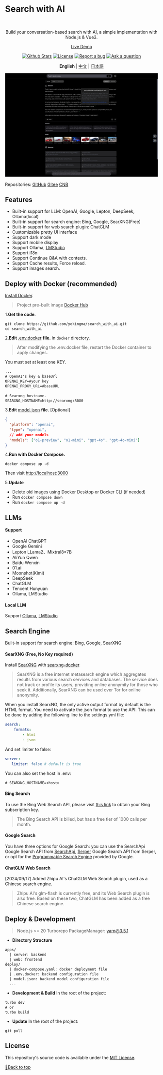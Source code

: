 <a name="top"></a>
# Search with AI

<br>
<p align="center">
  Build your conversation-based search with AI, a simple implementation with Node.js & Vue3.
</p>
<p align="center">
  <a href="https://isou.chat/">Live Demo</a>
</p>

<p align="center">
  <a href="https://github.com/yokingma/search_with_ai/stargazers"><img src="https://img.shields.io/github/stars/yokingma/search_with_ai" alt="Github Stars"></a>
  <a href="https://github.com/yokingma/search_with_ai/blob/main/LICENSE"><img src="https://img.shields.io/badge/license-MIT-purple" alt="License"></a>
  <a href="https://github.com/yokingma/search_with_ai/issues/new"><img src="https://img.shields.io/badge/Report a bug-Github-%231F80C0" alt="Report a bug"></a>
  <a href="https://github.com/yokingma/search_with_ai/discussions/new?category=q-a"><img src="https://img.shields.io/badge/Ask a question-Github-%231F80C0" alt="Ask a question"></a>
</p>

<div align="center">
  
**English** | [中文](./README_CN.md) | [日本語](./README_JP.md)

</div>

<div align="center">
 <img src="./assets/screenshot.jpg"></img>
</div>

Repositories: [GitHub](https://github.com/yokingma/search_with_ai) [Gitee](https://gitee.com/zac_ma/search_with_ai) [CNB](https://cnb.cool/isou/AiSearch) 

## Features

* Built-in support for LLM: OpenAI, Google, Lepton, DeepSeek, Ollama(local)
* Built-in support for search engine: Bing, Google, SearXNG(Free)
* Built-in support for web search plugin: ChatGLM
* Customizable pretty UI interface
* Support dark mode
* Support mobile display
* Support Ollama, [LMStudio](https://github.com/lmstudio-ai/lms)
* Support i18n
* Support Continue Q&A with contexts.
* Support Cache results, Force reload.
* Support images search.

## Deploy with Docker (recommended)

[Install Docker](https://docs.docker.com/install/).
> Project pre-built image [Docker Hub](https://hub.docker.com/r/zacma/aisearch/tags)

1.**Get the code.**

```shell
git clone https://github.com/yokingma/search_with_ai.git
cd search_with_ai
```

2.**Edit** [.env.docker](https://github.com/yokingma/search_with_ai/blob/main/.env) **file.** in ```docker``` directory.

> After modifying the .env.docker file, restart the Docker container to apply changes.

You must set at least one KEY.

```shell
...
# OpenAI's key & baseUrl
OPENAI_KEY=#your key
OPENAI_PROXY_URL=#baseURL

# Searxng hostname.
SEARXNG_HOSTNAME=http://searxng:8080
```

3.**Edit** [model.json](https://github.com/yokingma/search_with_ai/blob/main/docker/model.json) **file.** [Optional]

```json
{
  "platform": "openai",
  "type": "openai",
  // add your models
  "models": ["o1-preview", "o1-mini", "gpt-4o", "gpt-4o-mini"]
}
```

4.**Run with Docker Compose.**

```shell
docker compose up -d
```

Then visit <http://localhost:3000>

5.**Update**

- Delete old images using Docker Desktop or Docker CLI (if needed)
- Run ```docker compose down```
- Run ```docker compose up -d```

## LLMs

#### Support

* OpenAI ChatGPT
* Google Gemini
* Lepton LLama2、Mixtral8*7B
* AliYun Qwen
* Baidu Wenxin
* 01.ai
* Moonshot(Kimi)
* DeepSeek
* ChatGLM
* Tencent Hunyuan
* Ollama, LMStudio

#### Local LLM

Support [Ollama](https://github.com/ollama/ollama), [LMStudio](https://github.com/lmstudio-ai/lms)

## Search Engine

Built-in support for search engine: Bing, Google, SearXNG

#### SearXNG (Free, No Key required)

Install [SearXNG](https://github.com/searxng/searxng) with [searxng-docker](https://github.com/searxng/searxng-docker)
> SearXNG is a free internet metasearch engine which aggregates results from various search services and databases. The service does not track or profile its users, providing online anonymity for those who seek it. Additionally, SearXNG can be used over Tor for online anonymity.

When you install SearxNG, the only active output format by default is the HTML format. You need to activate the json format to use the API. This can be done by adding the following line to the settings.yml file:

```yaml
search:
    formats:
        - html
        - json
```

And set limiter to false:

```yaml
server:
   limiter: false # default is true
```

You can also set the host in .env:

```shell
# SEARXNG_HOSTNAME=<host>
```

#### Bing Search

To use the Bing Web Search API, please visit [this link](https://www.microsoft.com/en-us/bing/apis/bing-web-search-api) to obtain your Bing subscription key.
> The Bing Search API is billed, but has a free tier of 1000 calls per month.

#### Google Search

You have three options for Google Search: you can use the SearchApi Google Search API from [SearchApi](https://www.searchapi.io/), [Serper](https://www.serper.dev/) Google Search API from Serper, or opt for the [Programmable Search Engine](https://developers.google.com/custom-search) provided by Google.

#### ChatGLM Web Search

[2024/09/17] Added Zhipu AI's ChatGLM Web Search plugin, used as a Chinese search engine.
> Zhipu AI's glm-flash is currently free, and its Web Search plugin is also free. Based on these two, ChatGLM has been added as a free Chinese search engine.

## Deploy & Development

> Node.js >= 20
> Turborepo
> PackageManager: yarn@3.5.1

* **Directory Structure**

```text
apps/
  | server: backend
  | web: frontend
deploy/
  | docker-compose.yaml: docker deployment file
  | .env.docker: backend configuration file
  | model.json: backend model configuration file
  ...
```

* **Development & Build**
In the root of the project:

```shell
turbo dev
# or
turbo build
```

* **Update**
In the root of the project:

```shell
git pull
```

## License

This repository's source code is available under the [MIT License](LICENSE).

[🚀Back to top](#top)

